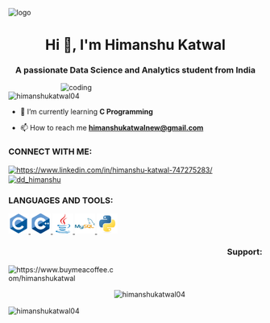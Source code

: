 ![logo](https://github.com/HimanshuKatwal04/HimanshuKatwal04/blob/main/HIMANSHU%20KATWAL%20(1).png)

<h1 align="center">Hi 👋, I'm Himanshu Katwal</h1>
<h3 align="center">A passionate Data Science and Analytics student from India</h3>
<img align="right" alt="coding" width="400" src="https://media3.giphy.com/media/Dh5q0sShxgp13DwrvG/200w.webp?cid=ecf05e47bm47l45g8rbvhz4rotq8amrw5ftuvtmjvmy51qi5&ep=v1_gifs_search&rid=200w.webp&ct=g">

<p align="left"> <img src="https://komarev.com/ghpvc/?username=himanshukatwal04&label=Profile%20views&color=0e75b6&style=flat" alt="himanshukatwal04" /> </p>

- 🌱 I’m currently learning **C Programming**

- 📫 How to reach me **himanshukatwalnew@gmail.com**

<h3 align="left">CONNECT WITH ME:</h3>
<p align="left">
<a href="https://linkedin.com/in/https://www.linkedin.com/in/himanshu-katwal-747275283/" target="blank"><img align="center" src="https://raw.githubusercontent.com/rahuldkjain/github-profile-readme-generator/master/src/images/icons/Social/linked-in-alt.svg" alt="https://www.linkedin.com/in/himanshu-katwal-747275283/" height="30" width="40" /></a>
<a href="https://instagram.com/dd_himanshu" target="blank"><img align="center" src="https://raw.githubusercontent.com/rahuldkjain/github-profile-readme-generator/master/src/images/icons/Social/instagram.svg" alt="dd_himanshu" height="30" width="40" /></a>
</p>

<h3 align="left">LANGUAGES AND TOOLS:</h3>
<p align="left"> <a href="https://www.cprogramming.com/" target="_blank" rel="noreferrer"> <img src="https://raw.githubusercontent.com/devicons/devicon/master/icons/c/c-original.svg" alt="c" width="40" height="40"/> </a> <a href="https://www.w3schools.com/cpp/" target="_blank" rel="noreferrer"> <img src="https://raw.githubusercontent.com/devicons/devicon/master/icons/cplusplus/cplusplus-original.svg" alt="cplusplus" width="40" height="40"/> </a> <a href="https://www.java.com" target="_blank" rel="noreferrer"> <img src="https://raw.githubusercontent.com/devicons/devicon/master/icons/java/java-original.svg" alt="java" width="40" height="40"/> </a> <a href="https://www.mysql.com/" target="_blank" rel="noreferrer"> <img src="https://raw.githubusercontent.com/devicons/devicon/master/icons/mysql/mysql-original-wordmark.svg" alt="mysql" width="40" height="40"/> </a> <a href="https://www.python.org" target="_blank" rel="noreferrer"> <img src="https://raw.githubusercontent.com/devicons/devicon/master/icons/python/python-original.svg" alt="python" width="40" height="40"/> </a> </p>

<h3 align="right">Support:</h3>
<p><a href="https://www.buymeacoffee.com/himanshukatwal"> <img align="left" src="https://cdn.buymeacoffee.com/buttons/v2/default-yellow.png" height="50" width="210" alt="https://www.buymeacoffee.com/himanshukatwal" /></a></p><br><br>

<p><img align="center" src="https://github-readme-stats.vercel.app/api/top-langs?username=himanshukatwal04&show_icons=true&locale=en&layout=compact" alt="himanshukatwal04" /></p>

<p><img align="center" src="https://github-readme-streak-stats.herokuapp.com/?user=himanshukatwal04&" alt="himanshukatwal04" /></p>
